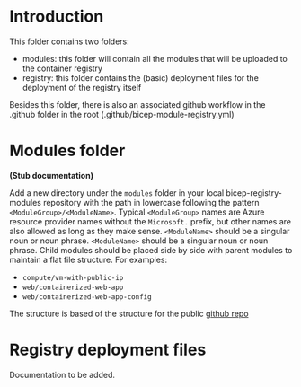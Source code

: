 # Introduction

This folder contains two folders:
- modules: this folder will contain all the modules that will be uploaded to the container registry
- registry: this folder contains the (basic) deployment files for the deployment of the registry itself

Besides this folder, there is also an associated github workflow in the .github folder in the root
(.github/bicep-module-registry.yml)

# Modules folder

__(Stub documentation)__

Add a new directory under the `modules` folder in your local bicep-registry-modules repository with the path in lowercase following the pattern `<ModuleGroup>/<ModuleName>`. Typical `<ModuleGroup>` names are Azure resource provider names without the `Microsoft.` prefix, but other names are also allowed as long as they make sense. `<ModuleName>` should be a singular noun or noun phrase. `<ModuleName>` should be a singular noun or noun phrase. Child modules should be placed side by side with parent modules to maintain a flat file structure. For examples:

- `compute/vm-with-public-ip`
- `web/containerized-web-app`
- `web/containerized-web-app-config`

The structure is based of the structure for the public [github repo](https://github.com/Azure/bicep-registry-modules/blob/main/CONTRIBUTING.md)

# Registry deployment files
Documentation to be added.